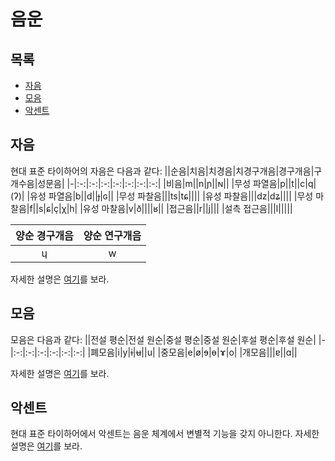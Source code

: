 # 음운
## 목록
- [자음](consonant.md)
- [모음](vowel.md)
- [악센트](accent.md)

## 자음
현대 표준 타이하어의 자음은 다음과 같다:
||순음|치음|치경음|치경구개음|경구개음|구개수음|성문음|
|-|:-:|:-:|:-:|:-:|:-:|:-:|:-:|
|비음|m||n|ɲ||ɴ||
|무성 파열음|p||t||c|q|(ʔ)|
|유성 파열음|b||d||ɟ|ɢ||
|무성 파찰음|||ts|tɕ||||
|유성 파찰음|||dz|dʑ||||
|무성 마찰음|f||s|ɕ|ç|χ|h|
|유성 마찰음|v|ð||||ʁ||
|접근음||r||j|||
|설측 접근음|||l|||||

|양순 경구개음|양순 연구개음|
|:-:|:-:|
|ɥ|w|

자세한 설명은 [여기](consonant.md)를 보라.

## 모음
모음은 다음과 같다:
||전설 평순|전설 원순|중설 평순|중설 원순|후설 평순|후설 원순|
|-|:-:|:-:|:-:|:-:|:-:|:-:|
|폐모음|i|y|ɨ|ʉ||u|
|중모음|e|ø|ɘ|ɵ|ɤ|o|
|개모음|||ɐ||ɑ||

자세한 설명은 [여기](vowel.md)를 보라.

## 악센트
현대 표준 타이하어에서 악센트는 음운 체계에서 변별적 기능을 갖지 아니한다. 자세한 설명은 [여기](accent.md)를 보라.